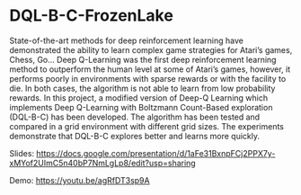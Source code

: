 # DQL-B-C-FrozenLake

State-of-the-art methods for deep reinforcement learning have demonstrated the
ability to learn complex game strategies for Atari’s games, Chess, Go... Deep
Q-Learning was the first deep reinforcement learning method to outperform
the human level at some of Atari’s games, however, it performs poorly in
environments with sparse rewards or with the facility to die. In both cases, the
algorithm is not able to learn from low probability rewards.
In this project, a modified version of Deep-Q Learning which implements Deep
Q-Learning with Boltzmann Count-Based exploration (DQL-B-C) has been
developed. The algorithm has been tested and compared in a grid environment
with different grid sizes. The experiments demonstrate that DQL-B-C explores
better and learns more quickly.

Slides: https://docs.google.com/presentation/d/1aFe31BxnpFCj2PPX7y-xMYof2UImC5n40bP7NmLgLp8/edit?usp=sharing

Demo: https://youtu.be/agRfDT3sp9A

